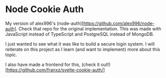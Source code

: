 # Node Cookie Auth

My version of alex996's (node-auth)[https://github.com/alex996/node-auth]. Check that repo for the original implementation. This was made with JavaScript instead of TypeScript and PostgreSQL instead of MongoDB.

I just wanted to see what it was like to build a secure login system. I will reiterate on this project as I learn (and want to implement) more about this topic.

I also have made a frontend for this, (check it out!)[https://github.com/franxz/svelte-cookie-auth/]